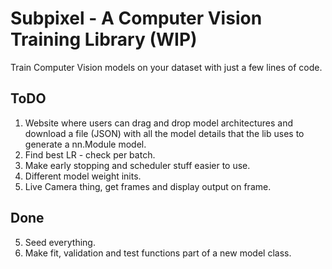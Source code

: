 # Subpixel - A Computer Vision Training Library (WIP)
Train Computer Vision models on your dataset with just a few lines of code. 

## ToDO

1. Website where users can drag and drop model architectures and download a file (JSON) with all the model details that the lib uses to generate a nn.Module model. 
2. Find best LR - check per batch.
3. Make early stopping and scheduler stuff easier to use. 
6. Different model weight inits.
7. Live Camera thing, get frames and display output on frame. 

## Done
5. Seed everything. <br>
4. Make fit, validation and test functions part of a new model class. <br>
